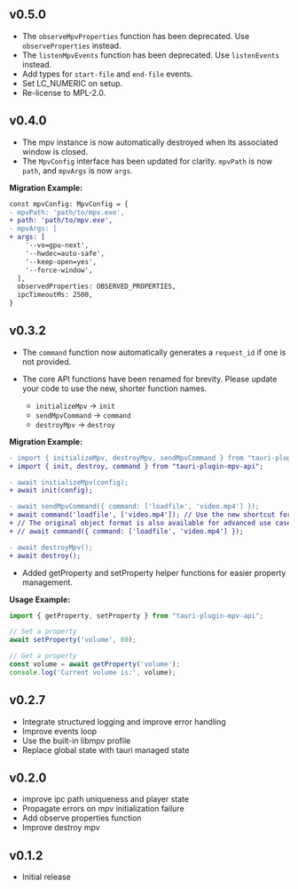 ## v0.5.0

- The `observeMpvProperties` function has been deprecated. Use `observeProperties` instead.
- The `listenMpvEvents` function has been deprecated. Use `listenEvents` instead.
- Add types for `start-file` and `end-file` events.
- Set LC_NUMERIC on setup.
- Re-license to MPL-2.0.

## v0.4.0

- The mpv instance is now automatically destroyed when its associated window is closed.
- The `MpvConfig` interface has been updated for clarity. `mpvPath` is now `path`, and `mpvArgs` is now `args`.

**Migration Example:**

```diff
const mpvConfig: MpvConfig = {
- mpvPath: 'path/to/mpv.exe',
+ path: 'path/to/mpv.exe',
- mpvArgs: [
+ args: [
    '--vo=gpu-next',
    '--hwdec=auto-safe',
    '--keep-open=yes',
    '--force-window',
  ],
  observedProperties: OBSERVED_PROPERTIES,
  ipcTimeoutMs: 2500,
}
```

## v0.3.2

- The `command` function now automatically generates a `request_id` if one is not provided.
- The core API functions have been renamed for brevity. Please update your code to use the new, shorter function names.

  - `initializeMpv` -> `init`
  - `sendMpvCommand` -> `command`
  - `destroyMpv` -> `destroy`

**Migration Example:**

```diff
- import { initializeMpv, destroyMpv, sendMpvCommand } from "tauri-plugin-mpv-api";
+ import { init, destroy, command } from "tauri-plugin-mpv-api";

- await initializeMpv(config);
+ await init(config);

- await sendMpvCommand({ command: ['loadfile', 'video.mp4'] });
+ await command('loadfile', ['video.mp4']); // Use the new shortcut for most commands
+ // The original object format is also available for advanced use cases (e.g., custom request_id)
+ // await command({ command: ['loadfile', 'video.mp4'] });

- await destroyMpv();
+ await destroy();
```

- Added getProperty and setProperty helper functions for easier property management.

**Usage Example:**

```ts
import { getProperty, setProperty } from "tauri-plugin-mpv-api";

// Set a property
await setProperty('volume', 80);

// Get a property
const volume = await getProperty('volume');
console.log('Current volume is:', volume);
```

## v0.2.7

- Integrate structured logging and improve error handling
- Improve events loop
- Use the built-in libmpv profile
- Replace global state with tauri managed state

## v0.2.0

- improve ipc path uniqueness and player state
- Propagate errors on mpv initialization failure
- Add observe properties function
- Improve destroy mpv

## v0.1.2

- Initial release
